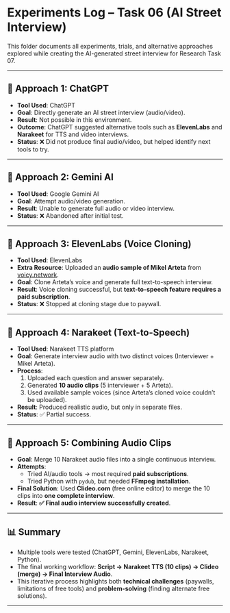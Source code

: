 # Experiments Log – Task 06 (AI Street Interview)

This folder documents all experiments, trials, and alternative approaches explored while creating the AI-generated street interview for Research Task 07.

---

## 🔎 Approach 1: ChatGPT
- **Tool Used**: ChatGPT  
- **Goal**: Directly generate an AI street interview (audio/video).  
- **Result**: Not possible in this environment.  
- **Outcome**: ChatGPT suggested alternative tools such as **ElevenLabs** and **Narakeet** for TTS and video interviews.  
- **Status**: ❌ Did not produce final audio/video, but helped identify next tools to try.

---

## 🔎 Approach 2: Gemini AI
- **Tool Used**: Google Gemini AI  
- **Goal**: Attempt audio/video generation.  
- **Result**: Unable to generate full audio or video interview.  
- **Status**: ❌ Abandoned after initial test.

---

## 🔎 Approach 3: ElevenLabs (Voice Cloning)
- **Tool Used**: ElevenLabs  
- **Extra Resource**: Uploaded an **audio sample of Mikel Arteta** from [voicy.network](https://voicy.network).  
- **Goal**: Clone Arteta’s voice and generate full text-to-speech interview.  
- **Result**: Voice cloning successful, but **text-to-speech feature requires a paid subscription**.  
- **Status**: ❌ Stopped at cloning stage due to paywall.

---

## 🔎 Approach 4: Narakeet (Text-to-Speech)
- **Tool Used**: Narakeet TTS platform  
- **Goal**: Generate interview audio with two distinct voices (Interviewer + Mikel Arteta).  
- **Process**:  
  1. Uploaded each question and answer separately.  
  2. Generated **10 audio clips** (5 interviewer + 5 Arteta).  
  3. Used available sample voices (since Arteta’s cloned voice couldn’t be uploaded).  
- **Result**: Produced realistic audio, but only in separate files.  
- **Status**: ✅ Partial success.

---

## 🔎 Approach 5: Combining Audio Clips
- **Goal**: Merge 10 Narakeet audio files into a single continuous interview.  
- **Attempts**:  
  - Tried AI/audio tools → most required **paid subscriptions**.  
  - Tried Python with `pydub`, but needed **FFmpeg installation**.  
- **Final Solution**: Used **Clideo.com** (free online editor) to merge the 10 clips into **one complete interview**.  
- **Result**: **✅ Final audio interview successfully created**.

---

## 📊 Summary
- Multiple tools were tested (ChatGPT, Gemini, ElevenLabs, Narakeet, Python).  
- The final working workflow: **Script → Narakeet TTS (10 clips) → Clideo (merge) → Final Interview Audio**.  
- This iterative process highlights both **technical challenges** (paywalls, limitations of free tools) and **problem-solving** (finding alternate free solutions).  

---

